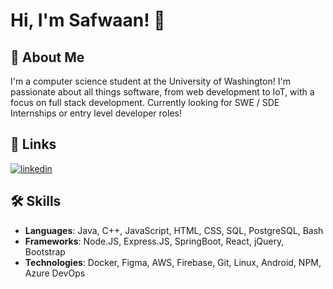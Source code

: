 # Hi, I'm Safwaan! 👋

## 🚀 About Me
I'm a computer science student at the University of Washington! I'm passionate about all things software, from web development to IoT, with a focus on full stack development. 
Currently looking for SWE / SDE Internships or entry level developer roles!
## 🔗 Links
[![linkedin](https://img.shields.io/badge/linkedin-0A66C2?style=for-the-badge&logo=linkedin&logoColor=white)](https://www.linkedin.com/in/safwaan-taher/)

## 🛠 Skills
* **Languages**: Java, C++, JavaScript, HTML, CSS, SQL, PostgreSQL, Bash
* **Frameworks**: Node.JS, Express.JS, SpringBoot, React, jQuery, Bootstrap
* **Technologies**: Docker, Figma, AWS, Firebase, Git, Linux, Android, NPM, Azure DevOps

